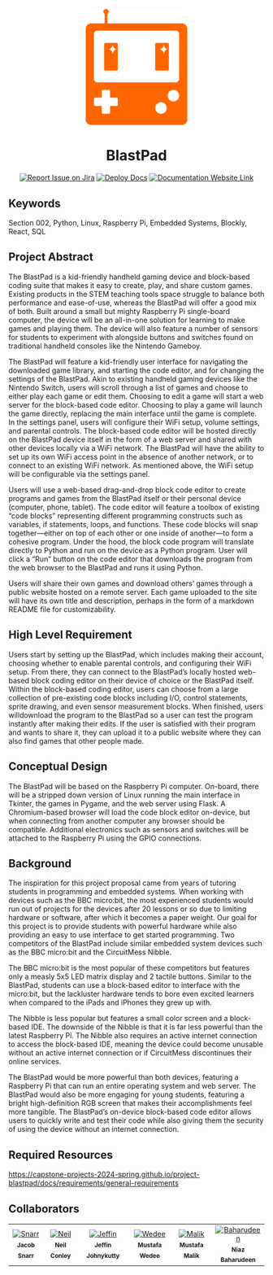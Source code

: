 <div align="center">

<img 
    src="https://raw.githubusercontent.com/Capstone-Projects-2024-Spring/project-blastpad/assets/BlastPad%20Logo.svg" 
    width="200" 
    alt="BlastPad Logo"
/>

# BlastPad
[![Report Issue on Jira](https://img.shields.io/badge/Report%20Issues-Jira-0052CC?style=flat&logo=jira-software)](https://temple-cis-projects-in-cs.atlassian.net/jira/software/c/projects/BP/issues)
[![Deploy Docs](https://github.com/ApplebaumIan/tu-cis-4398-docs-template/actions/workflows/deploy.yml/badge.svg)](https://github.com/Capstone-Projects-2024-Spring/project-blastpad/actions/workflows/deploy.yml)
[![Documentation Website Link](https://img.shields.io/badge/-Documentation%20Website-brightgreen)](https://capstone-projects-2024-spring.github.io/project-blastpad/)


</div>


## Keywords

Section 002, Python, Linux, Raspberry Pi, Embedded Systems, Blockly, React, SQL

## Project Abstract

The BlastPad is a  kid-friendly handheld gaming device and block-based coding suite that makes it easy to create, play, and share custom games. Existing products in the STEM teaching tools space struggle to balance both performance and ease-of-use, whereas the BlastPad will offer a good mix of both. Built around a small but mighty Raspberry Pi single-board computer, the device will be an all-in-one solution for learning to make games and playing them. The device will also feature a number of sensors for students to experiment with alongside buttons and switches found on traditional handheld consoles like the Nintendo Gameboy.

The BlastPad will feature a kid-friendly user interface for navigating the downloaded game library, and starting the code editor, and for changing the settings of the BlastPad. Akin to existing handheld gaming devices like the Nintendo Switch, users will scroll through a list of games and choose to either play each game or edit them. Choosing to edit a game will start a web server for the block-based code editor. Choosing to play a game will launch the game directly, replacing the main interface until the game is complete. In the settings panel, users will configure their WiFi setup, volume settings, and parental controls.
The block-based code editor will be hosted directly on the BlastPad device itself in the form of a web server and shared with other devices locally via a WiFi network. The BlastPad will have the ability to set up its own WiFi access point in the absence of another network, or to connect to an existing WiFi network. As mentioned above, the WiFi setup will be configurable via the settings panel.

Users will use a web-based drag-and-drop block code editor to create programs and games from the BlastPad itself or their personal device (computer, phone, tablet). The code editor will feature a toolbox of existing “code blocks” representing different programming constructs such as variables, if statements, loops, and functions. These code blocks will snap together—either on top of each other or one inside of another—to form a cohesive program. Under the hood, the block code program will translate directly to Python and run on the device as a Python program. User will click a “Run” button on the code editor that downloads the program from the web browser to the BlastPad and runs it using Python.

Users will share their own games and download others’ games through a public website hosted on a remote server. Each game uploaded to the site will have its own title and description, perhaps in the form of a markdown README file for customizability. 

## High Level Requirement

Users start by setting up the BlastPad, which includes making their account, choosing whether to enable parental controls, and configuring their WiFi setup. From there, they can connect to the BlastPad’s locally hosted web-based block coding editor on their device of choice or the BlastPad itself. Within the block-based coding editor, users can choose from a large collection of pre-existing code blocks including I/O, control statements, sprite drawing, and even sensor measurement blocks. When finished, users willdownload the program to the BlastPad so a user can test the program instantly after making their edits. If the user is satisfied with their program and wants to share it, they can upload it to a public website where they can also find games that other people made.

## Conceptual Design

The BlastPad will be based on the Raspberry Pi computer. On-board, there will be a stripped down version of Linux running the main interface in Tkinter, the games in Pygame, and the web server using Flask. A Chromium-based browser will load the code block editor on-device, but when connecting from another computer any browser should be compatible. Additional electronics such as sensors and switches will be attached to the Raspberry Pi using the GPIO connections.

## Background

The inspiration for this project proposal came from years of tutoring students in programming and embedded systems. When working with devices such as the BBC micro:bit, the most experienced students would run out of projects for the devices after 20 lessons or so due to limiting hardware or software, after which it becomes a paper weight. Our goal for this project is to provide students with powerful hardware while also providing an easy to use interface to get started programming. Two competitors of the BlastPad include similar embedded system devices such as the BBC micro:bit and the CircuitMess Nibble.

The BBC micro:bit is the most popular of these competitors but features only a measly 5x5 LED matrix display and 2 tactile buttons. Similar to the BlastPad, students can use a block-based editor to interface with the micro:bit, but the lackluster hardware tends to bore even excited learners when compared to the iPads and iPhones they grew up with.

The Nibble is less popular but features a small color screen and a block-based IDE. The downside of the Nibble is that it is far less powerful than the latest Raspberry Pi. The Nibble also requires an active internet connection to access the block-based IDE, meaning the device could become unusable without an active internet connection or if CircuitMess discontinues their online services.

The BlastPad would be more powerful than both devices, featuring a Raspberry Pi that can run an entire operating system and web server. The BlastPad would also be more engaging for young students, featuring a bright high-definition RGB screen that makes their accomplishments feel more tangible. The BlastPad’s on-device block-based code editor allows users to quickly write and test their code while also giving them the security of using the device without an internet connection.


## Required Resources

https://capstone-projects-2024-spring.github.io/project-blastpad/docs/requirements/general-requirements


## Collaborators

[//]: # ( readme: collaborators -start )
<table>
<tr>
    <td align="center">
        <a href="https://github.com/Snarr">
            <img src="https://avatars.githubusercontent.com/u/20634143?v=4" width="100;" alt="Snarr"/>
            <br />
            <sub><b>Jacob Snarr</b></sub>
        </a>
    </td>
    <td align="center">
        <a href="https://github.com/gummyfrog">
            <img src="https://avatars.githubusercontent.com/u/32652208?v=4" width="100;" alt="Neil"/>
            <br />
            <sub><b>Neil Conley</b></sub>
        </a>
    </td>
    <td align="center">
        <a href="https://github.com/Jeffin-J">
            <img src="https://avatars.githubusercontent.com/u/112404549?v=4" width="100;" alt="Jeffin"/>
            <br />
            <sub><b>Jeffin Johnykutty</b></sub>
        </a>
    </td>
    <td align="center">
        <a href="https://github.com/MWedee">
            <img src="https://avatars.githubusercontent.com/u/104322948?v=4" width="100;" alt="Wedee"/>
            <br />
            <sub><b>Mustafa Wedee</b></sub>
        </a>
    </td>
    <td align="center">
        <a href="https://github.com/mustafamalik-tu">
            <img src="https://avatars.githubusercontent.com/u/144449116?v=4" width="100;" alt="Malik"/>
            <br />
            <sub><b>Mustafa Malik</b></sub>
        </a>
    </td>
    <td align="center">
        <a href="https://github.com/tuk05348">
            <img src="https://avatars.githubusercontent.com/u/123013839?v=4" width="100;" alt="Baharudeen"/>
            <br />
            <sub><b>Niaz Baharudeen</b></sub>
        </a>
    </td>
    
</tr>
</table>

[//]: # ( readme: collaborators -end )
